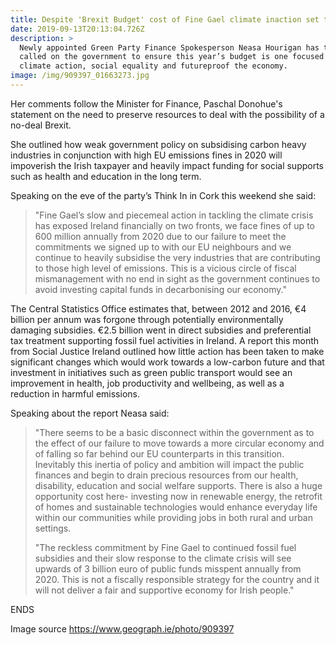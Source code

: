 ```yaml
---
title: Despite 'Brexit Budget' cost of Fine Gael climate inaction set to skyrocket
date: 2019-09-13T20:13:04.726Z
description: >
  Newly appointed Green Party Finance Spokesperson Neasa Hourigan has today
  called on the government to ensure this year’s budget is one focused on
  climate action, social equality and futureproof the economy.
image: /img/909397_01663273.jpg
---
```

Her comments follow the Minister for Finance, Paschal Donohue's statement on the need to preserve resources to deal with the possibility of a no-deal Brexit.

She outlined how weak government policy on subsidising carbon heavy industries in conjunction with high EU emissions fines in 2020 will impoverish the Irish taxpayer and heavily impact funding for social supports such as health and education in the long term.

Speaking on the eve of the party’s Think In in Cork this weekend she said:

> "Fine Gael’s slow and piecemeal action in tackling the climate crisis has exposed Ireland financially on two fronts, we face fines of up to 600 million annually from 2020 due to our failure to meet the commitments we signed up to with our EU neighbours and we continue to heavily subsidise the very industries that are contributing to those high level of emissions. This is a vicious circle of fiscal mismanagement with no end in sight as the government continues to avoid investing capital funds in decarbonising our economy."

The Central Statistics Office estimates that, between 2012 and 2016, €4 billion per annum was forgone through potentially environmentally damaging subsidies. €2.5 billion went in direct subsidies and preferential tax treatment supporting fossil fuel activities in Ireland. A  report this month from Social Justice Ireland outlined how little action has been taken to make significant changes which would work towards a low-carbon future and that investment in initiatives such as green public transport would see an improvement in health, job productivity and wellbeing, as well as a reduction in harmful emissions.

 

Speaking about the report Neasa said:

> "There seems to be a basic disconnect within the government as to the effect of our failure to move towards a more circular economy and of falling so far behind our EU counterparts in this transition. Inevitably this inertia of policy and ambition will impact the public finances and begin to drain precious resources from our health, disability, education and social welfare supports. There is also a huge opportunity cost here- investing now in renewable energy, the retrofit of homes and sustainable technologies would enhance everyday life within our communities while providing jobs in both rural and urban settings.
>
> "The reckless commitment by Fine Gael to continued fossil fuel subsidies and their slow response to the climate crisis will see upwards of 3 billion euro of public funds misspent annually from 2020. This is not a fiscally responsible strategy for the country and it will not deliver a fair and supportive economy for Irish people."

ENDS

Image source <https://www.geograph.ie/photo/909397>
